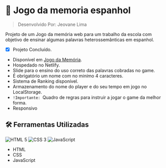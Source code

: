 # :dart: Jogo da memoria espanhol

> Desenvolvido Por: Jeovane Lima

Projeto de um Jogo da memória web para um trabalho da escola com objetivo de ensinar algumas palavras heterossemânticas em espanhol.

- [x] Projeto Concluído.
* Disponível em [Jogo da Memória](https://jogomemoriaespanhol.netlify.app/).
* Hospedado no Netlify.
* Slide para o ensino do uso correto das palavras cobradas no game.
* É obrigatório um nome com no minímo 4 caracteres.
* Sistema de Ranking disponível.
* Armazenamento do nome do player e do seu tempo em jogo no LocalStorage.
* `!Importante: `Quadro de regras para instruir a jogar o game da melhor forma.
* Responsivo


## :hammer_and_wrench:​ Ferramentas Utilizadas

![HTML 5](https://img.shields.io/badge/HTML5-E34F26?style=for-the-badge&logo=html5&logoColor=white) 
![CSS 3](https://img.shields.io/badge/CSS3-1572B6?style=for-the-badge&logo=css3&logoColor=white) 
![JavaScript](https://img.shields.io/badge/JavaScript-F7DF1E?style=for-the-badge&logo=javascript&logoColor=black)

* HTML
* CSS
* JavaScript


